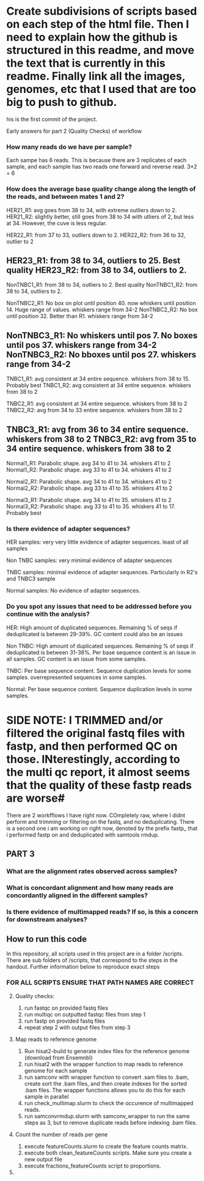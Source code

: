# **Create subdivisions of scripts based on each step of the html file. Then I need to explain how the github is structured in this readme, and move the text that is currently in this readme. Finally link all the images, genomes, etc that I used that are too big to push to github.**




his is the first commit of the project.


Early answers for part 2 (Quality Checks) of workflow

### **How many reads do we have per sample?**
Each sampe has 6 reads. This is because there are 3 replicates of each sample, and each sample has two reads one forward and reverse read. 3*2 = 6 

### **How does the average base quality change along the length of the reads, and between mates 1 and 2?**
HER21_R1: avg goes from 38 to 34, with extreme outliers down to 2. 
HER21_R2: slightly better, still goes from 38 to 34 with utliers of 2, but less at 34. However, the cuve is less regular. 

HER22_R1: from 37 to 33, outliers down to 2. 
HER22_R2: from 36 to 32, outlier to 2

HER23_R1: from 38 to 34, outliers to 25. Best quality
HER23_R2: from 38 to 34, outliers to 2. 
---------------------------------
NonTNBC1_R1: from 38 to 34, outliers to 2. Best quality
NonTNBC1_R2: from 38 to 34, outliers to 2. 

NonTNBC2_R1: No box on plot until position 40. now whiskers until position 14. Huge range of values. whiskers range from 34-2
NonTNBC2_R2: No box until position 32. Better than R1. whiskers range from 34-2

NonTNBC3_R1: No whiskers until pos 7. No boxes until pos 37. whiskers range from 34-2
NonTNBC3_R2: No bboxes until pos 27. whiskers range from 34-2
---------------------------------
TNBC1_R1: avg consistent at 34 entire sequence. whiskers from 38 to 15. Probably best
TNBC1_R2: avg consistent at 34 entire sequence. whiskers from 38 to 2

TNBC2_R1: avg consistent at 34 entire sequence. whiskers from 38 to 2
TNBC2_R2: avg from 34 to 33 entire sequence. whiskers from 38 to 2

TNBC3_R1: avg from 36 to 34 entire sequence. whiskers from 38 to 2
TNBC3_R2: avg from 35 to 34 entire sequence. whiskers from 38 to 2
---------------------------------
Normal1_R1: Parabolic shape. avg 34 to 41 to 34. whiskers 41 to 2
Normal1_R2: Parabolic shape. avg 33 to 41 to 34. whiskers 41 to 2

Normal2_R1: Parabolic shape. avg 34 to 41 to 34. whiskers 41 to 2
Normal2_R2: Parabolic shape. avg 33 to 41 to 35. whiskers 41 to 2


Normal3_R1: Parabolic shape. avg 34 to 41 to 35. whiskers 41 to 2
Normal3_R2: Parabolic shape. avg 33 to 41 to 35. whiskers 41 to 17. Probably best
### **Is there evidence of adapter sequences?**

HER samples: very very little evidence of adapter sequences. least of all samples

Non TNBC samples: very minimal evidence of adapter sequences

TNBC samples: minimal evidence of adapter sequences. Particularly in R2's and TNBC3 sample

Normal samples: No evidence of adapter sequences.


### **Do you spot any issues that need to be addressed before you continue with the analysis?**

HER: High amount of duplicated sequences. Remaining % of seqs if deduplicated is between 29-39%. GC content could also be an issues

Non TNBC: High amount of duplicated sequences. Remaining % of seqs if deduplicated is between 31-38%.  Per base sequence content is an issue in all samples. GC content is an issue from some samples. 

TNBC: Per base sequence content. Sequence duplication levels for some samples. overrepresented sequences in some samples.

Normal: Per base sequence content. Sequence duplication levels in some samples.

# SIDE NOTE: I TRIMMED and/or filtered the original fastq files with fastp, and then performed QC on those. INterestingly, according to the multi qc report, it almost seems that the quality of these fastp reads are worse#

There are 2 workfflows I have right now. COmpletely raw, where I didnt perform and trimming or filtering on the fastq, and no deduplicating. There is a second one i am working on right now, denoted by the prefix fastp_ that i performed fastp on and deduplicated with samtools rmdup.

## **PART 3**

### **What are the alignment rates observed across samples?**
### **What is concordant alignment and how many reads are concordantly aligned in the different samples?**
### **Is there evidence of multimapped reads? If so, is this a concern for downstream analyses?**





## **How to run this code**

In this repository, all scripts used in this project are in a folder /scripts. There are sub folders of /scripts, that correspond to the steps in the handout. Further information below to reproduce exact steps

### FOR ALL SCRIPTS ENSURE THAT PATH NAMES ARE CORRECT

2. Quality checks: 
    1. run fastqc on provided fastq files
    2. run multiqc on outputted fastqc files from step 1
    3. run fastp on provided fastq files
    4. repeat step 2 with output files from step 3

3. Map reads to reference genome
    1. Run hisat2-build to generate index files for the reference genome (download from Ensemnbl)
    2. run hisat2 with the wrapper function to map reads to reference genome for each sample
    3. run samconv with wrapper function to convert .sam files to .bam, create sort the .bam files, and then create indexes for the sorted .bam files. The wrapper functions allows you to do this for each sample in parallel
    4. run check_multimap.slurm to check the occurence of multimapped reads.
    5. run samconvrmdup.slurm with samconv_wrapper to run the same steps as 3, but to remove duplicate reads before indexing .bam files.

4. Count the number of reads per gene
    1. execute featureCounts.slurm to create the feature counts matrix.
    2. execute both clean_featureCounts scripts. Make sure you create a new output file
    3. execute fractions_featureCounts script to proportions.

5.
